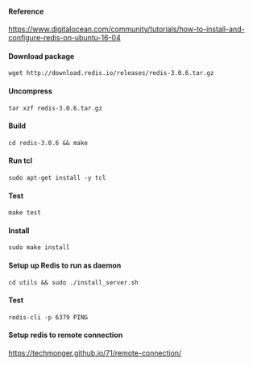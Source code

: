 #### Reference
https://www.digitalocean.com/community/tutorials/how-to-install-and-configure-redis-on-ubuntu-16-04

#### Download package
```
wget http://download.redis.io/releases/redis-3.0.6.tar.gz
```

#### Uncompress
```
tar xzf redis-3.0.6.tar.gz
```

#### Build
```
cd redis-3.0.6 && make
```

#### Run tcl
```
sudo apt-get install -y tcl
```

#### Test
```
make test
```

#### Install
```
sudo make install
```

#### Setup up Redis to run as daemon
```
cd utils && sudo ./install_server.sh
```
#### Test
```
redis-cli -p 6379 PING
```

#### Setup redis to remote connection
https://techmonger.github.io/71/remote-connection/
